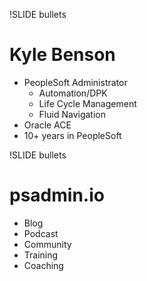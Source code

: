 !SLIDE bullets

# Kyle Benson

* PeopleSoft Administrator 
    * Automation/DPK
    * Life Cycle Management
    * Fluid Navigation
* Oracle ACE
* 10+ years in PeopleSoft

!SLIDE bullets

# psadmin.io

* Blog
* Podcast
* Community
* Training
* Coaching
